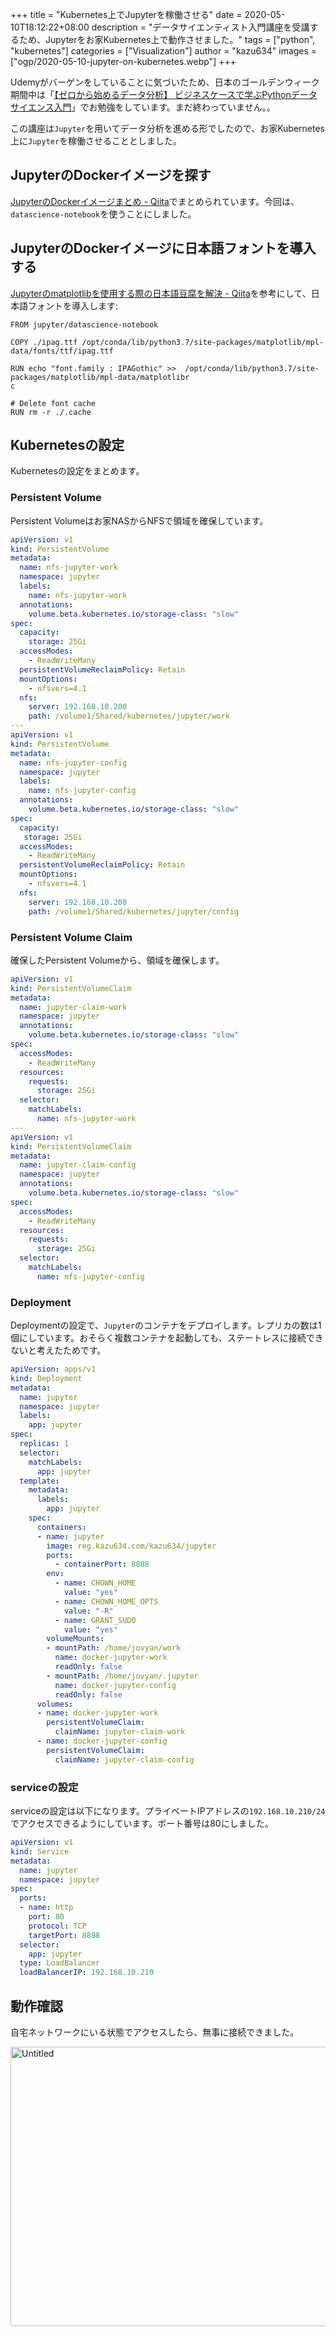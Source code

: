 +++
title = "Kubernetes上でJupyterを稼働させる"
date = 2020-05-10T18:12:22+08:00
description = "データサイエンティスト入門講座を受講するため、Jupyterをお家Kubernetes上で動作させました。"
tags = ["python", "kubernetes"]
categories = ["Visualization"]
author = "kazu634"
images = ["ogp/2020-05-10-jupyter-on-kubernetes.webp"]
+++

Udemyがバーゲンをしていることに気づいたため、日本のゴールデンウィーク期間中は「[【ゼロから始めるデータ分析】 ビジネスケースで学ぶPythonデータサイエンス入門](https://www.udemy.com/course/optworks_1/)」でお勉強をしています。まだ終わっていません。。

この講座は`Jupyter`を用いてデータ分析を進める形でしたので、お家Kubernetes上に`Jupyter`を稼働させることとしました。

## JupyterのDockerイメージを探す
[JupyterのDockerイメージまとめ - Qiita](https://qiita.com/kshigeru/items/ea174d6bcacc474f2a51)でまとめられています。今回は、`datascience-notebook`を使うことにしました。

## JupyterのDockerイメージに日本語フォントを導入する
[Jupyterのmatplotlibを使用する際の日本語豆腐を解決 - Qiita](https://qiita.com/Gvling/items/29516eebccf527e7be5d)を参考にして、日本語フォントを導入します:

```docker
FROM jupyter/datascience-notebook

COPY ./ipag.ttf /opt/conda/lib/python3.7/site-packages/matplotlib/mpl-data/fonts/ttf/ipag.ttf

RUN echo "font.family : IPAGothic" >>  /opt/conda/lib/python3.7/site-packages/matplotlib/mpl-data/matplotlibr
c

# Delete font cache
RUN rm -r ./.cache
```

## Kubernetesの設定
Kubernetesの設定をまとめます。

### Persistent Volume
Persistent Volumeはお家NASからNFSで領域を確保しています。

```yaml
apiVersion: v1
kind: PersistentVolume
metadata:
  name: nfs-jupyter-work
  namespace: jupyter
  labels:
    name: nfs-jupyter-work
  annotations:
    volume.beta.kubernetes.io/storage-class: "slow"
spec:
  capacity:
    storage: 25Gi
  accessModes:
    - ReadWriteMany
  persistentVolumeReclaimPolicy: Retain
  mountOptions:
    - nfsvers=4.1
  nfs:
    server: 192.168.10.200
    path: /volume1/Shared/kubernetes/jupyter/work
---
apiVersion: v1
kind: PersistentVolume
metadata:
  name: nfs-jupyter-config
  namespace: jupyter
  labels:
    name: nfs-jupyter-config
  annotations:
    volume.beta.kubernetes.io/storage-class: "slow"
spec:
  capacity:
   storage: 25Gi
  accessModes:
    - ReadWriteMany
  persistentVolumeReclaimPolicy: Retain
  mountOptions:
    - nfsvers=4.1
  nfs:
    server: 192.168.10.200
    path: /volume1/Shared/kubernetes/jupyter/config
```

### Persistent Volume Claim
確保したPersistent Volumeから、領域を確保します。

```yaml
apiVersion: v1
kind: PersistentVolumeClaim
metadata:
  name: jupyter-claim-work
  namespace: jupyter
  annotations:
    volume.beta.kubernetes.io/storage-class: "slow"
spec:
  accessModes:
    - ReadWriteMany
  resources:
    requests:
      storage: 25Gi
  selector:
    matchLabels:
      name: nfs-jupyter-work
---
apiVersion: v1
kind: PersistentVolumeClaim
metadata:
  name: jupyter-claim-config
  namespace: jupyter
  annotations:
    volume.beta.kubernetes.io/storage-class: "slow"
spec:
  accessModes:
    - ReadWriteMany
  resources:
    requests:
      storage: 25Gi
  selector:
    matchLabels:
      name: nfs-jupyter-config
```

### Deployment
Deploymentの設定で、`Jupyter`のコンテナをデプロイします。レプリカの数は1個にしています。おそらく複数コンテナを起動しても、ステートレスに接続できないと考えたためです。

```yaml
apiVersion: apps/v1
kind: Deployment
metadata:
  name: jupyter
  namespace: jupyter
  labels:
    app: jupyter
spec:
  replicas: 1
  selector:
    matchLabels:
      app: jupyter
  template:
    metadata:
      labels:
        app: jupyter
    spec:
      containers:
      - name: jupyter
        image: reg.kazu634.com/kazu634/jupyter
        ports:
          - containerPort: 8888
        env:
          - name: CHOWN_HOME
            value: "yes"
          - name: CHOWN_HOME_OPTS
            value: "-R"
          - name: GRANT_SUDO
            value: "yes"
        volumeMounts:
        - mountPath: /home/jovyan/work
          name: docker-jupyter-work
          readOnly: false
        - mountPath: /home/jovyan/.jupyter
          name: docker-jupyter-config
          readOnly: false
      volumes:
      - name: docker-jupyter-work
        persistentVolumeClaim:
          claimName: jupyter-claim-work
      - name: docker-jupyter-config
        persistentVolumeClaim:
          claimName: jupyter-claim-config
```

### serviceの設定
serviceの設定は以下になります。プライベートIPアドレスの`192.168.10.210/24`でアクセスできるようにしています。ポート番号は80にしました。

```yaml
apiVersion: v1
kind: Service
metadata:
  name: jupyter
  namespace: jupyter
spec:
  ports:
  - name: http
    port: 80
    protocol: TCP
    targetPort: 8888
  selector:
    app: jupyter
  type: LoadBalancer
  loadBalancerIP: 192.168.10.210
```

## 動作確認
自宅ネットワークにいる状態でアクセスしたら、無事に接続できました。

<a data-flickr-embed="true" href="https://www.flickr.com/photos/42332031@N02/49879285922/" title="Untitled"><img src="https://live.staticflickr.com/65535/49879285922_31e846febb_z.jpg" width="640" height="447" alt="Untitled"></a><script async src="//embedr.flickr.com/assets/client-code.js" charset="utf-8"></script>

